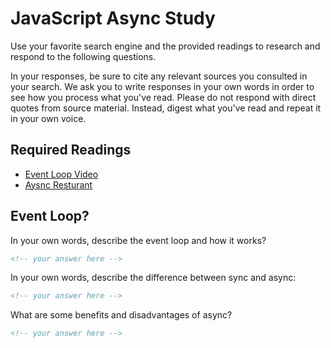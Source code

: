 # JavaScript Async Study

Use your favorite search engine and the provided readings to research and
respond to the following questions.

In your responses, be sure to cite any relevant sources you consulted in your
search. We ask you to write responses in your own words in order to see how you
process what you've read. Please do not respond with direct quotes from source
material. Instead, digest what you've read and repeat it in your own voice.

## Required Readings

-   [Event Loop Video](https://vimeo.com/96425312)
-   [Aysnc Resturant](http://alookonthecode.blogspot.com/2012/10/simply-explained-multithreaded-vs-async.html)

## Event Loop?

In your own words, describe the event loop and how it works?

```md
<!-- your answer here -->
```

In your own words, describe the difference between sync and async:

```md
<!-- your answer here -->
```

What are some benefits and disadvantages of async?

```md
<!-- your answer here -->
```
